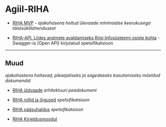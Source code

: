 # Agiil-RIHA

- [RIHA MVP](https://e-gov.github.io/RIHA-API/MVP) - _ajakohasena hoitud ülevaade minimaalse keerukusega täistsüklilahendusest_

- [RIHA-API. Liides andmete avaldamiseks Riigi Infosüsteemi osiste kohta](https://github.com/e-gov/RIHA-API/blob/master/RIHA-API.yaml) - Swagger-is (Open API) kirjutatud spetsifikatsioon

- - -

## Muud

_ajakohastena hoitavad, pikaajaliseks ja sagedaseks kasutamiseks mõeldud dokumendid_

- [RIHA üldvaade](docs/YLDVAADE.md) _arhitektuuri peadokument_

- [RIHA rollid ja õigused](docs/Rollid.md) _spetsifikatsioon_

- [RIHA pääsuhaldus](docs/Paasuhaldus.md) _spetsifikatsioon_

- [RIHA Kirjeldusmoodul](docs/Kirjeldusmoodul.md)

 

